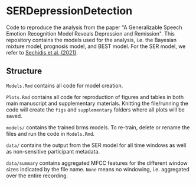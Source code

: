 # SERDepressionDetection

Code to reproduce the analysis from the paper "A Generalizable Speech Emotion Recognition Model Reveals Depression and Remission". This repository contains the models used for the analysis, i.e. the Bayesian mixture model, prognosis model, and BEST model. For the SER model, we refer to [Sechidis et al. (2021)](https://doi.org/10.1016/j.artmed.2021.102061).

## Structure
`Models.Rmd` contains all code for model creation.

`Plots.Rmd` contains all code for reproduction of figures and tables in both main manuscript and supplementary materials. Knitting the file/running the code will create the `figs` and `supplementary` folders where all plots will be saved.

`models/` contains the trained brms models. To re-train, delete or rename the files and run the code in `Models.Rmd`.

`data/` contains the output from the SER model for all time windows as well as non-sensitive participant metadata. 

`data/summary` contains aggregated MFCC features for the different window sizes indicated by the file name. `None` means no windowing, i.e. aggregated over the entire recording. 

